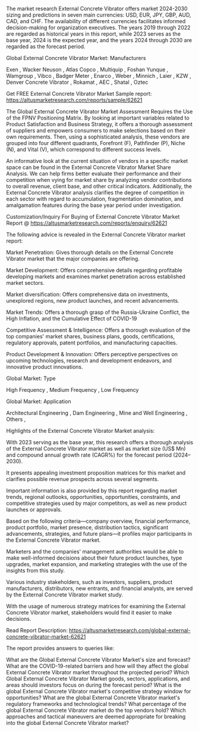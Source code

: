 The market research External Concrete Vibrator offers market 2024-2030 sizing and predictions in seven main currencies: USD, EUR, JPY, GBP, AUD, CAD, and CHF. The availability of different currencies facilitates informed decision-making for organization executives. The years 2019 through 2022 are regarded as historical years in this report, while 2023 serves as the base year, 2024 is the expected year, and the years 2024 through 2030 are regarded as the forecast period.

Global External Concrete Vibrator Market: Manufacturers

Exen , Wacker Neuson , Atlas Copco , Multiquip , Foshan Yunque , Wamgroup , Vibco , Badger Meter , Enarco , Weber , Minnich , Laier , KZW , Denver Concrete Vibrator , Rokamat , AEC , Shatal , Oztec

Get FREE External Concrete Vibrator Market Sample report: https://altusmarketresearch.com/reports/sample/62621

The Global External Concrete Vibrator Market Assessment Requires the Use of the FPNV Positioning Matrix. By looking at important variables related to Product Satisfaction and Business Strategy, it offers a thorough assessment of suppliers and empowers consumers to make selections based on their own requirements. Then, using a sophisticated analysis, these vendors are grouped into four different quadrants, Forefront (F), Pathfinder (P), Niche (N), and Vital (V), which correspond to different success levels.

An informative look at the current situation of vendors in a specific market space can be found in the External Concrete Vibrator Market Share Analysis. We can help firms better evaluate their performance and their competition when vying for market share by analyzing vendor contributions to overall revenue, client base, and other critical indicators. Additionally, the External Concrete Vibrator analysis clarifies the degree of competition in each sector with regard to accumulation, fragmentation domination, and amalgamation features during the base year period under investigation.

Customization/Inquiry For Buying of External Concrete Vibrator Market Report @ https://altusmarketresearch.com/reports/enquiry/62621

The following advice is revealed in the External Concrete Vibrator market report:

Market Penetration: Gives thorough details on the External Concrete Vibrator market that the major companies are offering.

Market Development: Offers comprehensive details regarding profitable developing markets and examines market penetration across established market sectors.

Market diversification: Offers comprehensive data on investments, unexplored regions, new product launches, and recent advancements.

Market Trends: Offers a thorough grasp of the Russia-Ukraine Conflict, the High Inflation, and the Cumulative Effect of COVID-19

Competitive Assessment & Intelligence: Offers a thorough evaluation of the top companies' market shares, business plans, goods, certifications, regulatory approvals, patent portfolios, and manufacturing capacities.

Product Development & Innovation: Offers perceptive perspectives on upcoming technologies, research and development endeavors, and innovative product innovations.

Global Market: Type

High Frequency , Medium Frequency , Low Frequency

Global Market: Application

Architectural Engineering , Dam Engineering , Mine and Well Engineering , Others ,

Highlights of the External Concrete Vibrator Market analysis:

With 2023 serving as the base year, this research offers a thorough analysis of the External Concrete Vibrator market as well as market size (US$ Mn) and compound annual growth rate (CAGR%) for the forecast period (2024–2030).

It presents appealing investment proposition matrices for this market and clarifies possible revenue prospects across several segments.

Important information is also provided by this report regarding market trends, regional outlooks, opportunities, opportunities, constraints, and competitive strategies used by major competitors, as well as new product launches or approvals.

Based on the following criteria—company overview, financial performance, product portfolio, market presence, distribution tactics, significant advancements, strategies, and future plans—it profiles major participants in the External Concrete Vibrator market.

Marketers and the companies' management authorities would be able to make well-informed decisions about their future product launches, type upgrades, market expansion, and marketing strategies with the use of the insights from this study.

Various industry stakeholders, such as investors, suppliers, product manufacturers, distributors, new entrants, and financial analysts, are served by the External Concrete Vibrator market study.

With the usage of numerous strategy matrices for examining the External Concrete Vibrator market, stakeholders would find it easier to make decisions.

Read Report Description: https://altusmarketresearch.com/global-external-concrete-vibrator-market-62621

The report provides answers to queries like:

What are the Global External Concrete Vibrator Market's size and forecast?
What are the COVID-19-related barriers and how will they affect the global External Concrete Vibrator market throughout the projected period?
Which Global External Concrete Vibrator Market goods, sectors, applications, and areas should investors focus on during the forecast period?
What is the global External Concrete Vibrator market's competitive strategy window for opportunities?
What are the global External Concrete Vibrator market's regulatory frameworks and technological trends?
What percentage of the global External Concrete Vibrator market do the top vendors hold?
Which approaches and tactical maneuvers are deemed appropriate for breaking into the global External Concrete Vibrator market?

